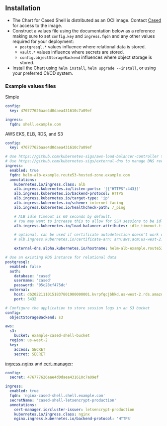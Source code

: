 <!-- update with yarn charts:docs -->

## Installation

- The Chart for Cased Shell is distributed as an OCI image. Contact [Cased](https://cased.com) for access to the image.
- Construct a values file using the documentation below as a reference making sure to set `config.key` and `ingress.fqdn` and any other values required for your deployment:
  - `postgresql.*` values influence where relational data is stored.
  - `vault.*` values influence where secrets are stored.
  - `config.objectStorageBackend` influences where object storage is stored.
- Install the Chart using `helm install`, `helm upgrade --install`, or using your preferred CI/CD system.

### Example values files

Simple

```yaml
config:
  key: 476777626aae4d0daea431610c7a09ef

ingress:
  fqdn: shell.example.com
```

AWS EKS, ELB, RDS, and S3

```yaml
config:
  key: 476777626aae4d0daea431610c7a09ef

# Use https://github.com/kubernetes-sigs/aws-load-balancer-controller to route traffic
# Use https://github.com/kubernetes-sigs/external-dns to manage DNS records
ingress:
  enabled: true
  fqdn: helm-alb-example.route53-hosted-zone.example.com
  annotations:
    kubernetes.io/ingress.class: alb
    alb.ingress.kubernetes.io/listen-ports: '[{"HTTPS":443}]'
    alb.ingress.kubernetes.io/backend-protocol: HTTPS
    alb.ingress.kubernetes.io/target-type: 'ip'
    alb.ingress.kubernetes.io/scheme: internet-facing
    alb.ingress.kubernetes.io/healthcheck-path: /_ping

    # ALB idle timeout is 60 seconds by default.
    # You may want to increase this to allow for SSH sessions to be idle for longer.
    alb.ingress.kubernetes.io/load-balancer-attributes: idle_timeout.timeout_seconds=600

    # optional, can be used if certificate autodetection doesn't work or doesn't detect the right cert
    # alb.ingress.kubernetes.io/certificate-arn: arn:aws:acm:us-west-2:5938688156789:certificate/59386881-b1dc-43d0-b671-5f7c65a28746

    external-dns.alpha.kubernetes.io/hostname: helm-alb-example.route53-hosted-zone.example.com

# Use an existing RDS instance for relational data
postgresql:
  enabled: false
  auth:
    database: 'cased'
    username: 'cased'
    password: '05c28cf475dc'
  external:
    host: db20221110151837801900000001.kvrpfqcjbhkd.us-west-2.rds.amazonaws.com
    port: 5432

# Configure the application to store session logs in an S3 bucket
config:
  objectStorageBackend: s3

aws:
  s3:
    bucket: example-cased-shell-bucket
  region: us-west-2
  key:
    access: SECRET
    secret: SECRET
```

[ingress-nginx](https://github.com/kubernetes/ingress-nginx) and [cert-manager](https://cert-manager.io/):

```yaml
config:
  secret: 476777626aae4d0daea431610c7a09ef

ingress:
  enabled: true
  fqdn: 'nginx-cased-shell.shell.example.com'
  secretName: 'cased-shell-letsencrypt-production'
  annotations:
    cert-manager.io/cluster-issuer: letsencrypt-production
    kubernetes.io/ingress.class: nginx
    nginx.ingress.kubernetes.io/backend-protocol: 'HTTPS'
```

<!-- update with yarn charts:docs -->
